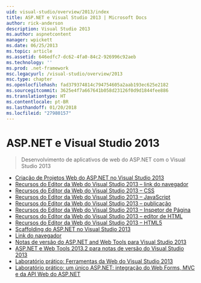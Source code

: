 ```yaml
---
uid: visual-studio/overview/2013/index
title: ASP.NET e Visual Studio 2013 | Microsoft Docs
author: rick-anderson
description: Visual Studio 2013
ms.author: aspnetcontent
manager: wpickett
ms.date: 06/25/2013
ms.topic: article
ms.assetid: 646edfc7-dc62-4fa0-84c2-926996c92aeb
ms.technology: ''
ms.prod: .net-framework
msc.legacyurl: /visual-studio/overview/2013
msc.type: chapter
ms.openlocfilehash: fad379374814c794754605a2aab193ec625e2182
ms.sourcegitcommit: 3625e4f7a667641b058d23126f0d9d1844fee886
ms.translationtype: HT
ms.contentlocale: pt-BR
ms.lasthandoff: 01/20/2018
ms.locfileid: "27980157"
---
```

<a name="aspnet-and-visual-studio-2013"></a>ASP.NET e Visual Studio 2013
====================
> Desenvolvimento de aplicativos de web do ASP.NET com o Visual Studio 2013


- [Criação de Projetos Web do ASP.NET no Visual Studio 2013](creating-web-projects-in-visual-studio.md)
- [Recursos do Editor da Web do Visual Studio 2013 – link do navegador](visual-studio-2013-web-editor-features-browser-link.md)
- [Recursos do Editor da Web do Visual Studio 2013 – CSS](visual-studio-2013-web-editor-features-css.md)
- [Recursos do Editor da Web do Visual Studio 2013 – JavaScript](visual-studio-2013-web-editor-features-javascript.md)
- [Recursos do Editor da Web do Visual Studio 2013 – publicação](visual-studio-2013-web-editor-features-publishing.md)
- [Recursos do Editor da Web do Visual Studio 2013 – Inspetor de Página](visual-studio-2013-web-editor-features-page-inspector.md)
- [Recursos do Editor da Web do Visual Studio 2013 – editor de HTML](visual-studio-2013-web-editor-features-html-editor.md)
- [Recursos do Editor da Web do Visual Studio 2013 – HTML5](visual-studio-2013-web-editor-features-html5.md)
- [Scaffolding do ASP.NET no Visual Studio 2013](aspnet-scaffolding-overview.md)
- [Link do navegador](using-browser-link.md)
- [Notas de versão do ASP.NET and Web Tools para Visual Studio 2013](release-notes.md)
- [ASP.NET e Web Tools 2013.2 para notas de versão do Visual Studio 2013](aspnet-and-web-tools-20132-preview-for-visual-studio-2013-release-notes.md)
- [Laboratório prático: Ferramentas da Web do Visual Studio 2013](visual-studio-2013-web-tools.md)
- [Laboratório prático: um único ASP.NET: integração do Web Forms, MVC e da API Web do ASP.NET](one-aspnet-integrating-aspnet-web-forms-mvc-and-web-api.md)
